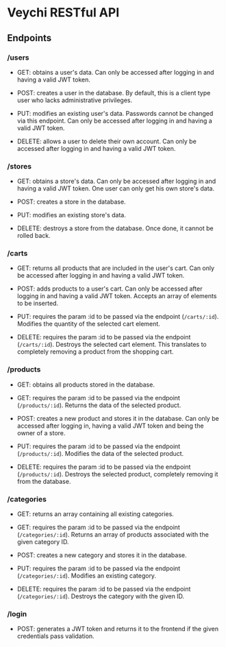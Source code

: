 # Veychi RESTful API

## Endpoints

### /users

* GET: obtains a user's data. Can only be accessed after logging in and having a valid JWT token.

* POST: creates a user in the database. By default, this is a client type user who lacks administrative privileges.

* PUT: modifies an existing user's data. Passwords cannot be changed via this endpoint. Can only be accessed after logging in and having a valid JWT token.

* DELETE: allows a user to delete their own account. Can only be accessed after logging in and having a valid JWT token.

### /stores

* GET: obtains a store's data. Can only be accessed after logging in and having a valid JWT token. One user can only get his own store's data.

* POST: creates a store in the database.

* PUT: modifies an existing store's data.

* DELETE: destroys a store from the database. Once done, it cannot be rolled back.

### /carts

* GET: returns all products that are included in the user's cart. Can only be accessed after logging in and having a valid JWT token.

* POST: adds products to a user's cart. Can only be accessed after logging in and having a valid JWT token. Accepts an array of elements to be inserted.

* PUT: requires the param :id to be passed via the endpoint (```/carts/:id```). Modifies the quantity of the selected cart element.

* DELETE: requires the param :id to be passed via the endpoint (```/carts/:id```). Destroys the selected cart element. This translates to completely removing a product from the shopping cart.

### /products

* GET: obtains all products stored in the database.

* GET: requires the param :id to be passed via the endpoint (```/products/:id```). Returns the data of the selected product.

* POST: creates a new product and stores it in the database. Can only be accessed after logging in, having a valid JWT token and being the owner of a store.

* PUT: requires the param :id to be passed via the endpoint (```/products/:id```). Modifies the data of the selected product.

* DELETE: requires the param :id to be passed via the endpoint (```/products/:id```). Destroys the selected product, completely removing it from the database.

### /categories

* GET: returns an array containing all existing categories.

* GET: requires the param :id to be passed via the endpoint (```/categories/:id```). Returns an array of products associated with the given category ID.

* POST: creates a new category and stores it in the database.

* PUT: requires the param :id to be passed via the endpoint (```/categories/:id```). Modifies an existing category.

* DELETE: requires the param :id to be passed via the endpoint (```/categories/:id```). Destroys the category with the given ID.

### /login

* POST: generates a JWT token and returns it to the frontend if the given credentials pass validation.